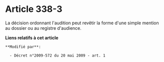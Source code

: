 # Article 338-3

La décision ordonnant l'audition peut revêtir la forme d'une simple mention au dossier ou au registre d'audience.

**Liens relatifs à cet article**

	**Modifié par**:

	  - Décret n°2009-572 du 20 mai 2009 - art. 1
